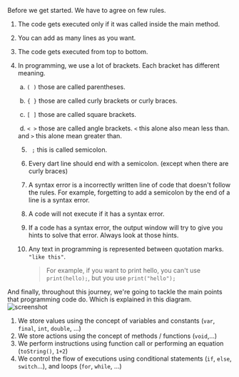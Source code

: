 Before we get started. We have to agree on few rules.

1. The code gets executed only if it was called inside the main method.
2. You can add as many lines as you want.
3. The code gets executed from top to bottom.
4. In programming, we use a lot of brackets. Each bracket has different meaning.

   ​ a. `( )` those are called parentheses.

   ​ b. `{ }` those are called curly brackets or curly braces.

   ​ c. `[ ]` those are called square brackets.

   ​ d. `< >` those are called angle brackets. `<` this alone also mean less than. and `>` this alone mean greater than.

   5. ` ;` this is called semicolon.
   6. Every dart line should end with a semicolon. (except when there are curly braces)
   7. A syntax error is a incorrectly written line of code that doesn't follow the rules. For example, forgetting to add a semicolon by the end of a line is a syntax error.
   8. A code will not execute if it has a syntax error.
   9. If a code has a syntax error, the output window will try to give you hints to solve that error. Always look at those hints.
   10. Any text in programming is represented between quotation marks. `"like this"`.

       > For example, if you want to print hello, you can't use `print(hello);`, but you use `print("hello");`

And finally, throughout this journey, we're going to tackle the main points that programming code do. Which is explained in this diagram.
![screenshot](https://lh6.googleusercontent.com/whTsAnCjKOPHUQs-7PDlJEtmAPXYP-teVsywRCrP0KxDw4xAikNoOWY2JmvJaQfxTUYtqZBqHx8pXocpzOLZgR6gmj8YQNu9Y4tB7VAjF54avD3acXJEAoOG6n4Q4WSWWyir9cwH)

1. We store values using the concept of variables and constants (`var`, `final`, `int`, `double`, …)
2. We store actions using the concept of methods / functions (`void`,...)
3. We perform instructions using function call or performing an equation (`toString()`, `1+2`)
4. We control the flow of executions using conditional statements (`if`, `else`, `switch`…), and loops (`for`, `while`, …)
